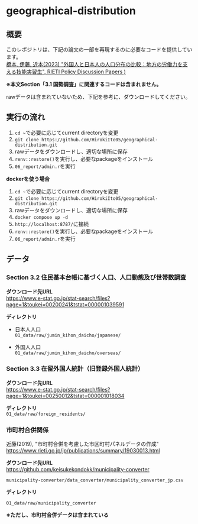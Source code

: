 # geographical-distribution

## 概要
このレポジトリは、下記の論文の一部を再現するのに必要なコードを提供しています。<br>[橋本, 伊藤, 近本(2023) "外国人と日本人の人口分布の比較：地方の労働力を支える技能実習生", RIETI Policy Discussion Papers )](https://www.rieti.go.jp/jp/publications/summary/23080007.html)

**※本文Section「3.1 国勢調査」に関連するコードは含まれません。**

rawデータは含まれていないため、下記を参考に、ダウンロードしてください。


## 実行の流れ
1. `cd ~`で必要に応じてcurrent directoryを変更
2. `git clone https://github.com/HirokiIto05/geographical-distribution.git`
3. rawデータをダウンロードし、適切な場所に保存
4. `renv::restore()`を実行し、必要なpackageをインストール
5. `06_report/admin.r`を実行

**dockerを使う場合**
1. `cd ~`で必要に応じてcurrent directoryを変更
2. `git clone https://github.com/HirokiIto05/geographical-distribution.git`
3. rawデータをダウンロードし、適切な場所に保存
4. `docker compose up -d`
5. `http://localhost:8787/`に接続
6. `renv::restore()`を実行し、必要なpackageをインストール
7. `06_report/admin.r`を実行


## データ

### Section 3.2 住民基本台帳に基づく人口、人口動態及び世帯数調査

**ダウンロード先URL**<br>
https://www.e-stat.go.jp/stat-search/files?page=1&toukei=00200241&tstat=000001039591<br>

**ディレクトリ**<br>
- 日本人人口<br>
`01_data/raw/jumin_kihon_daicho/japanese/`

- 外国人人口<br>
`01_data/raw/jumin_kihon_daicho/overseas/`


### Section 3.3 在留外国人統計（旧登録外国人統計）

**ダウンロード先URL**<br>
https://www.e-stat.go.jp/stat-search/files?page=1&toukei=00250012&tstat=000001018034<br>

**ディレクトリ**<br>
`01_data/raw/foreign_residents/`


### 市町村合併関係
近藤(2019), "市町村合併を考慮した市区町村パネルデータの作成"<br>
https://www.rieti.go.jp/jp/publications/summary/19030013.html<br>

**ダウンロード先URL**<br>
https://github.com/keisukekondokk/municipality-converter<br>

`municipality-converter/data_converter/municipality_converter_jp.csv`<br>


**ディレクトリ**<br>

`01_data/raw/municipality_converter`<br>

**※ただし、市町村合併データは含まれている**<br>

